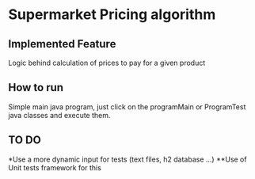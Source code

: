 # Supermarket Pricing algorithm

## Implemented Feature

Logic behind calculation of prices to pay for a given product

## How to run

Simple main java program, just click on the programMain or ProgramTest java classes and execute them.

## TO DO

*Use a more dynamic input for tests (text files, h2 database ...)
**Use of Unit tests framework for this